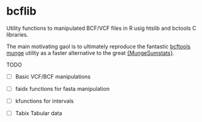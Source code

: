# bcflib

Utility functions to manipulated BCF/VCF files in R usig htslib and bctools C libraries. 

The main motivating gaol is to ultimately reproduce the fantastic [bcftools munge](https://github.com/freeseek/score) utility as a faster alternative to the great [{MungeSumstats}](https://github.com/Al-Murphy/MungeSumstats). 

TODO
- [ ] Basic VCF/BCF manipulations
- [ ] faidx functions for fasta manipulation
- [ ] kfunctions for intervals
- [ ] Tabix Tabular data

